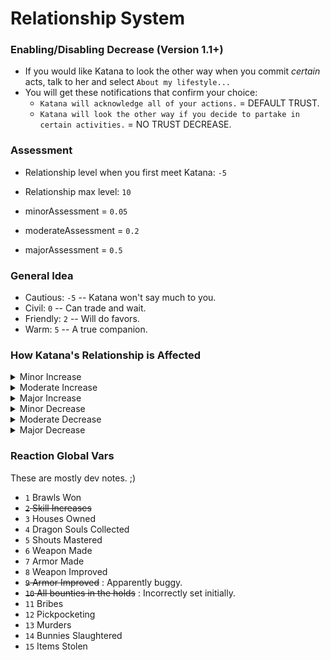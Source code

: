 # Relationship System

### Enabling/Disabling Decrease (Version 1.1+)
- If you would like Katana to look the other way when you commit *certain* acts, talk to her and select `About my lifestyle...`
- You will get these notifications that confirm your choice:
  - `Katana will acknowledge all of your actions.` = DEFAULT TRUST.
  - `Katana will look the other way if you decide to partake in certain activities.` = NO TRUST DECREASE.

### Assessment
- Relationship level when you first meet Katana: `-5`
- Relationship max level: `10`

- minorAssessment = `0.05` 
- moderateAssessment = `0.2` 
- majorAssessment = `0.5` 

### General Idea
- Cautious: `-5` -- Katana won't say much to you.
- Civil: `0` 
-- Can trade and wait.
- Friendly: `2` -- Will do favors.
- Warm: `5` -- A true companion.

### How Katana's Relationship is Affected

<details>
  <summary>
Minor Increase
  </summary>
| Locations Discovered |
| Dungeons Cleared |
| Days Passed |
| Brawls Won |
| Standing Stones Found |
| Chests Looted |
| Skill Increases |
| Skill Books Read |
| Training Sessions |
| Books Read |
| Houses Owned |
| Quests Completed |
| Critical Strikes |
| Sneak Attacks |
| Backstabs |
| Weapons Disarmed |
| Undead Killed |
| Daedra Killed |
| Automatons Killed |
| Spells Learned |
| Weapons Improved |
| Weapons Made |
| Armor Made |
| Persuasions |
| Poisons Mixed |
| Poisons Used |
| Words Of Power Learned |
</details>

<details>
  <summary>
    Moderate Increase
  </summary>
| Dragon Souls Collected |
| Shouts Learned |
| Shouts Mastered |
</details>

<details>
  <summary>
    Major Increase
  </summary>
Nothing at this time.

</details>

<details>
  <summary>
Minor Decrease
  </summary>
| Bribes |
| Trespasses |
| Pockets Picked |
| Items Pickpocketed |
| Items Stolen |
</details>


<details>
  <summary>
Moderate Decrease
  </summary>
| Horses Stolen |
</details>


<details>
  <summary>
Major Decrease
  </summary>
| Murders |
| Bunnies Slaughtered |

</details>

### Reaction Global Vars
These are mostly dev notes. ;)
- `1` Brawls Won
- ~~`2` Skill Increases~~
- `3` Houses Owned
- `4` Dragon Souls Collected
- `5` Shouts Mastered
- `6` Weapon Made
- `7` Armor Made
- `8` Weapon Improved
- ~~`9` Armor Improved~~ : Apparently buggy.
- ~~`10` All bounties in the holds~~ : Incorrectly set initially. 
- `11` Bribes
- `12` Pickpocketing
- `13` Murders
- `14` Bunnies Slaughtered
- `15` Items Stolen
